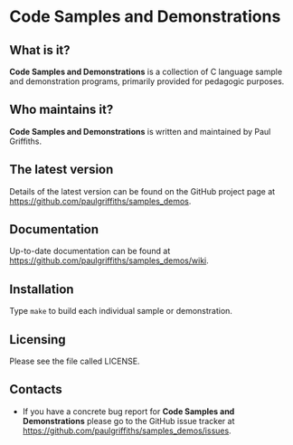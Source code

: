 Code Samples and Demonstrations
===============================

What is it?
-----------

**Code Samples and Demonstrations** is a collection of C language
sample and demonstration programs, primarily provided for pedagogic
purposes.

Who maintains it?
-----------------
**Code Samples and Demonstrations** is written and maintained by Paul Griffiths.

The latest version
------------------
Details of the latest version can be found on the GitHub project page at
<https://github.com/paulgriffiths/samples_demos>.

Documentation
-------------
Up-to-date documentation can be found at
<https://github.com/paulgriffiths/samples_demos/wiki>.

Installation
------------
Type `make` to build each individual sample or demonstration.

Licensing
---------
Please see the file called LICENSE.

Contacts
--------
* If you have a concrete bug report for **Code Samples and Demonstrations**
please go to the GitHub issue tracker at
<https://github.com/paulgriffiths/samples_demos/issues>.

